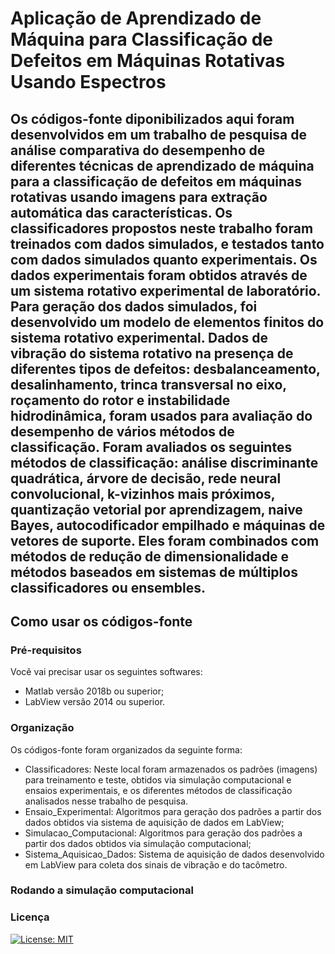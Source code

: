 # Aplicação de Aprendizado de Máquina para Classificação de Defeitos em Máquinas Rotativas Usando Espectros

##  Os códigos-fonte diponibilizados aqui foram desenvolvidos em um trabalho de pesquisa de análise comparativa do desempenho de diferentes técnicas de aprendizado de máquina para a classificação de defeitos em máquinas rotativas usando imagens para extração automática das características. Os classificadores propostos neste trabalho foram treinados com dados simulados, e testados tanto com dados simulados quanto experimentais. Os dados experimentais foram obtidos através de um sistema rotativo experimental de laboratório. Para geração dos dados simulados, foi desenvolvido um modelo de elementos finitos do sistema rotativo experimental. Dados de vibração do sistema rotativo na presença de diferentes tipos de defeitos: desbalanceamento, desalinhamento, trinca transversal no eixo, roçamento do rotor e instabilidade hidrodinâmica, foram usados para avaliação do desempenho de vários métodos de classificação. Foram avaliados os seguintes métodos de classificação: análise discriminante quadrática, árvore de decisão, rede neural convolucional, k-vizinhos mais próximos, quantização vetorial por aprendizagem, naive Bayes, autocodificador empilhado e máquinas de vetores de suporte. Eles foram combinados com métodos de redução de dimensionalidade e métodos baseados em sistemas de múltiplos classificadores ou ensembles.

## Como usar os códigos-fonte

### Pré-requisitos
Você vai precisar usar os seguintes softwares:
 - Matlab versão 2018b ou superior;
 - LabView versão 2014 ou superior.
 
 ### Organização
 
 Os códigos-fonte foram organizados da seguinte forma:
 - Classificadores: Neste local foram armazenados os padrões (imagens) para treinamento e teste, obtidos via simulação computacional e ensaios experimentais, e os diferentes métodos de classificação analisados nesse trabalho de pesquisa.  
 - Ensaio_Experimental: Algoritmos para geração dos padrões a partir dos dados obtidos via sistema de aquisição de dados em LabView; 
 - Simulacao_Computacional: Algoritmos para geração dos padrões a partir dos dados obtidos via simulação computacional;
 - Sistema_Aquisicao_Dados: Sistema de aquisição de dados desenvolvido em LabView para coleta dos sinais de vibração e do tacômetro.
 
 ### Rodando a simulação computacional
 
 ### Licença
[![License: MIT](https://img.shields.io/badge/License-MIT-yellow.svg)](https://opensource.org/licenses/MIT)
